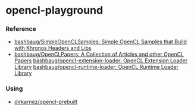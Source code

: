 opencl-playground
=================
### Reference
- [bashbaug/SimpleOpenCLSamples: Simple OpenCL Samples that Build with Khronos Headers and Libs](https://github.com/bashbaug/SimpleOpenCLSamples)
- [bashbaug/OpenCLPapers: A Collection of Articles and other OpenCL Papers](https://github.com/bashbaug/OpenCLPapers)
[bashbaug/opencl-extension-loader: OpenCL Extension Loader Library](https://github.com/bashbaug/opencl-extension-loader)
[bashbaug/opencl-runtime-loader: OpenCL Runtime Loader Library](https://github.com/bashbaug/opencl-runtime-loader)
### Using
- [dirkarnez/opencl-prebuilt](https://github.com/dirkarnez/opencl-prebuilt)
